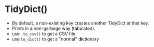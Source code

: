 # TidyDict()

* By default, a non-existing key creates another TidyDict at that key.
* Prints in a non-garbage way (tabulated).
* use `.to_csv()` to get a CSV file
* use `to_dict()` to get a "normal" dictionary
~~~~